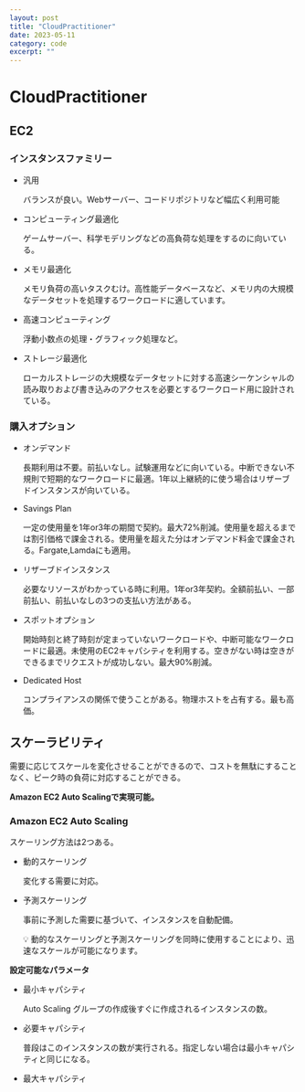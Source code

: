 ```yaml
---
layout: post
title: "CloudPractitioner"
date: 2023-05-11
category: code
excerpt: ""
---
```

# CloudPractitioner
## EC2

### インスタンスファミリー

- 汎用
    
    バランスが良い。Webサーバー、コードリポジトリなど幅広く利用可能
    
- コンピューティング最適化
    
    ゲームサーバー、科学モデリングなどの高負荷な処理をするのに向いている。
    
- メモリ最適化
    
    メモリ負荷の高いタスクむけ。高性能データベースなど、メモリ内の大規模なデータセットを処理するワークロードに適しています。
    
- 高速コンピューティング
    
    浮動小数点の処理・グラフィック処理など。
    
- ストレージ最適化
    
    ローカルストレージの大規模なデータセットに対する高速シーケンシャルの読み取りおよび書き込みのアクセスを必要とするワークロード用に設計されている。
    

### 購入オプション

- オンデマンド
    
    長期利用は不要。前払いなし。試験運用などに向いている。中断できない不規則で短期的なワークロードに最適。1年以上継続的に使う場合はリザーブドインスタンスが向いている。
    
- Savings Plan
    
    一定の使用量を1年or3年の期間で契約。最大72%削減。使用量を超えるまでは割引価格で課金される。使用量を超えた分はオンデマンド料金で課金される。Fargate,Lamdaにも適用。
    
- リザーブドインスタンス
    
    必要なリソースがわかっている時に利用。1年or3年契約。全額前払い、一部前払い、前払いなしの3つの支払い方法がある。
    
- スポットオプション
    
    開始時刻と終了時刻が定まっていないワークロードや、中断可能なワークロードに最適。未使用のEC2キャパシティを利用する。空きがない時は空きができるまでリクエストが成功しない。最大90%削減。
    
- Dedicated Host
    
    コンプライアンスの関係で使うことがある。物理ホストを占有する。最も高価。
    

## スケーラビリティ

需要に応じてスケールを変化させることができるので、コストを無駄にすることなく、ピーク時の負荷に対応することができる。

**Amazon EC2 Auto Scalingで実現可能。**

### Amazon EC2 Auto Scaling

スケーリング方法は2つある。

- 動的スケーリング
    
    変化する需要に対応。
    
- 予測スケーリング
    
    事前に予測した需要に基づいて、インスタンスを自動配備。
    
    <aside>
    💡 動的なスケーリングと予測スケーリングを同時に使用することにより、迅速なスケールが可能になります。
    
    </aside>
    

**設定可能なパラメータ**

- 最小キャパシティ
    
    Auto Scaling グループの作成後すぐに作成されるインスタンスの数。
    
- 必要キャパシティ
    
    普段はこのインスタンスの数が実行される。指定しない場合は最小キャパシティと同じになる。
    
- 最大キャパシティ
